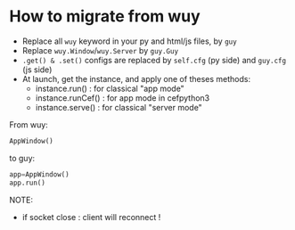 # How to migrate from wuy

- Replace all `wuy` keyword in your py and html/js files, by `guy`
- Replace `wuy.Window`/`wuy.Server` by `guy.Guy`
- `.get() & .set()` configs are replaced by `self.cfg` (py side) and `guy.cfg` (js side)
- At launch, get the instance, and apply one of theses methods:
    - instance.run() : for classical "app mode"
    - instance.runCef() : for app mode in cefpython3
    - instance.serve() : for classical "server mode"

From wuy:

```python
AppWindow()
```

to guy:

```python
app=AppWindow() 
app.run()
```

NOTE:

 - if socket close : client will reconnect !
